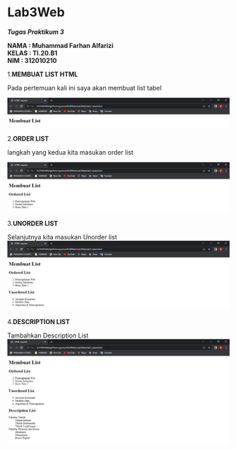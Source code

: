 # Lab3Web

_**Tugas Praktikum 3**_

**NAMA      : Muhammad Farhan Alfarizi**<br>
**KELAS     : TI.20.B1**<br>
**NIM       : 312010210**

1.**MEMBUAT LIST HTML**

Pada pertemuan kali ini saya akan membuat list tabel 

![Membuat List HTML](screenshoot/membuatlist1.JPG)

2.**ORDER LIST**

langkah yang kedua kita masukan order list

![Order List](screenshoot/orderlist.JPG)

3.**UNORDER LIST**

Selanjutnya kita masukan Unorder list
![Unorder List](screenshoot/unorderlist.JPG)

4.**DESCRIPTION LIST**

Tambahkan Description List
![Description list](screenshoot/descriptionlist.JPG)


